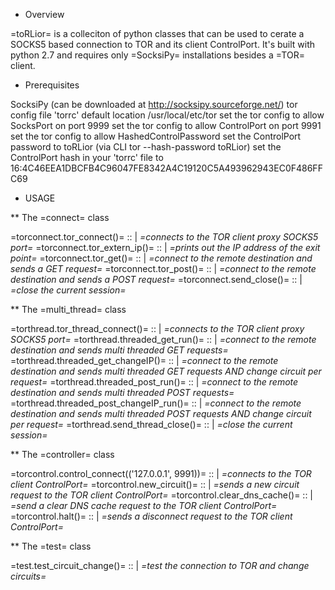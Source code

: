 * Overview

=toRLior= is a colleciton of python classes that can be used to cerate a SOCKS5 based connection to TOR and its client ControlPort.
It's built with python 2.7 and requires only =SocksiPy= installations besides a =TOR= client.


* Prerequisites

SocksiPy (can be downloaded at http://socksipy.sourceforge.net/)
tor config file 'torrc' default location /usr/local/etc/tor
set the tor config to allow SocksPort on port 9999
set the tor config to allow ControlPort on port 9991
set the tor config to allow HashedControlPassword
set the ControlPort password to toRLior (via CLI tor --hash-password toRLior)
set the ControlPort hash in your 'torrc' file to 16:4C46EEA1DBCFB4C96047FE8342A4C19120C5A493962943EC0F486FFC69


* USAGE

** The =connect= class

=torconnect.tor_connect()= :: | *=connects to the TOR client proxy SOCKS5 port=*
=torconnect.tor_extern_ip()= :: | *=prints out the IP address of the exit point=*
=torconnect.tor_get()= :: | *=connect to the remote destination and sends a GET request=*
=torconnect.tor_post()= :: | *=connect to the remote destination and sends a POST request=*
=torconnect.send_close()= :: | *=close the current session=*

** The =multi_thread= class

=torthread.tor_thread_connect()= :: | *=connects to the TOR client proxy SOCKS5 port=*
=torthread.threaded_get_run()= :: | *=connect to the remote destination and sends multi threaded GET requests=*
=torthread.threaded_get_changeIP()= :: | *=connect to the remote destination and sends multi threaded GET requests AND change circuit per request=*
=torthread.threaded_post_run()= :: | *=connect to the remote destination and sends multi threaded POST requests=*
=torthread.threaded_post_changeIP_run()= :: | *=connect to the remote destination and sends multi threaded POST requests AND change circuit per request=*
=torthread.send_thread_close()= :: | *=close the current session=*

** The =controller= class

=torcontrol.control_connect(('127.0.0.1', 9991))= :: | *=connects to the TOR client ControlPort=*
=torcontrol.new_circuit()= :: | *=sends a new circuit request to the TOR client ControlPort=*
=torcontrol.clear_dns_cache()= :: |  *=send a clear DNS cache request to the TOR client ControlPort=*
=torcontrol.halt()= :: | *=sends a disconnect request to the TOR client ControlPort=*

** The =test= class

=test.test_circuit_change()= :: | *=test the connection to TOR and change circuits=*
